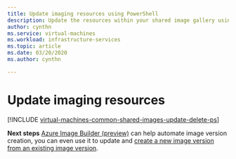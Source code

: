```yaml
---
title: Update imaging resources using PowerShell
description: Update the resources within your shared image gallery using Azure PowerShell.
author: cynthn
ms.service: virtual-machines
ms.workload: infrastructure-services
ms.topic: article
ms.date: 03/20/2020
ms.author: cynthn

---
```


# Update imaging resources 


[!INCLUDE [virtual-machines-common-shared-images-update-delete-ps](../../includes/virtual-machines-common-shared-images-update-delete-ps.md)]

**Next steps**
[Azure Image Builder (preview)](./linux/image-builder-overview.md) can help automate image version creation, you can even use it to update and [create a new image version from an existing image version](./linux/image-builder-gallery-update-image-version.md).